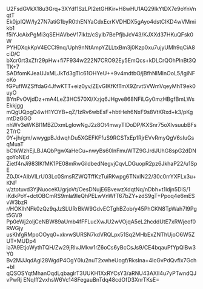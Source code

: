 U2FsdGVkX18u3Grq+3XYdf1SzLPl2etGHKir+H8wHU1AQ29IkYtDX7e9oYnVnqtT
Ek0jpIQW/ly27N7atiG1byR0thENYaCdxEcrKVDHDX5gAyo4dstClKD4wVMmikb1
f5iYJcAixPgMi3qSEHAVbeV17lkIz/cSyIb7BePfjbJcV43/KJXXd37HKuQFsk0W
PYHDXqkKpV4ECCl9nq/Uph9nNtAmpYZLLtxBm3j0Kzp0xu7ujyUMh9qCiA8ciD/C
bXcr0rt3xZfr29pHw+fi7F934w222N7CRO92Ey5EmQcs+kDLCrQOhPlnBt3QTK+7
SADfomKJeaUJxMLJkTd3gTic61OHYeU++9v4mdtbO/jBfhNlMInOoL5/IgiNFoKo
fGPuflWZSffdaG4JfwKTT+eiz0yv/ZEvGIKfKfTmX9Zrvt5VWmVqeyMhT9ek0uyO
BYnPvOVjdDz+mA4LeZ3HC570Xl/Xzjq6JHgve868NFiLGy0mzHBgfBmLWsEkkjgg
mQgUQpgQ4wH1YOYB+qZ/1zRv6wbEsF+hbtHeh6NxF9s8VtKRxd+k3/pKgmtDzGGO
nhWv3eWKBI1MBZDxmLgIowNgJ2z8Ot4mwyTIDoDP/KXSnr75oXlvsuubBFs2T/rC
0Y+jh/gm/wwygpBJdwqhDu5XGEFKFfuS9RCSTxEp1RjrEVvRmyQgV6sIuGsqMuaT
bCtkWzhEjLBJAQbPgwXaHeCu+nwyBs60lnFmuWTZ9GJrdJUhG8spG2dDNgoYoNEd
Zietf4nJi983lKfMK1PE08mRwGildbedNegvjCqvLDGuopR2pz6JkhaP22/u1SpE
Z0JX+AIbVlLrU03Lc0SmsRZWQTffKzTuiRKwpg6TNxlN22/30c0rrYXFLx3u+KNF
v/ztotuvd3YjNuoceKUgrjoVt/OesDNujE6BvewzXdqtNq/nDbh+t1ldjn5DlS/1
iKdkPoY+dctOBCmRS9mla9IeQhPELwVnWfT67bZY+zdS9gT+Ppoq4e6mESvW3bzR
r/HOKIhNFk0zQz9qJzSLURrBkW9GdvECTghBZob/y45PhCKN8TpWah7I9Pgt5GV9
Pp0eWj2oIjCeNBW89aUmb4fFFLucXwJU2wVOjqA5eL2hcddUtE7xRWjeof0RWGjy
usKhfgRMpoOOyq0+xkvwSURSN7kdVRQLpx51Sq2MHbExZNThUjoO6W5ZUT+MUDp4
ia7A9EtjoWythTQH/Zw29jRIvJMkw1rZ6oCs6yBcCsJs9/CE4bqauPfYpQlBw3Y0
Bv2MJJqdAgl28WgdP4OgY0Iu2nuT2xwheUogf/RksIna+4lcGvPdQvflx7Gch+bI
qQSOSYqtMhanOqdLqbaglrT3UUKH1XxRYCsY3/aRNU43AXlI4u7yPTwndQJvPwRj
ENqIff2vxhsW6Vc148FegauBnTdq48cdOfD3XnrTKsE=
